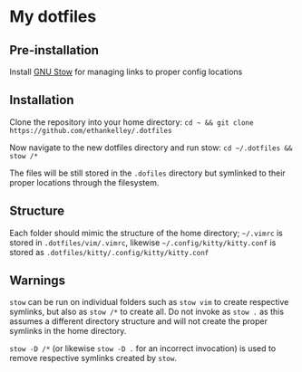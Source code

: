# My dotfiles

## Pre-installation
Install [GNU Stow](https://www.gnu.org/software/stow/) for managing links to proper config locations

## Installation
Clone the repository into your home directory:
`cd ~ && git clone https://github.com/ethankelley/.dotfiles`

Now navigate to the new dotfiles directory and run stow:
`cd ~/.dotfiles && stow /*`

The files will be still stored in the `.dofiles` directory but symlinked to their proper locations through the filesystem.

## Structure
Each folder should mimic the structure of the home directory; `~/.vimrc` is stored in `.dotfiles/vim/.vimrc`, likewise `~/.config/kitty/kitty.conf` is stored as `.dotfiles/kitty/.config/kitty/kitty.conf`

## Warnings
`stow` can be run on individual folders such as `stow vim` to create respective symlinks, but also as `stow /*` to create all. Do not invoke as `stow .` as this assumes a different directory structure and  will not create the proper symlinks in the home directory. 

`stow -D /*` (or likewise `stow -D .` for an incorrect invocation) is used to remove respective symlinks created by `stow`.
